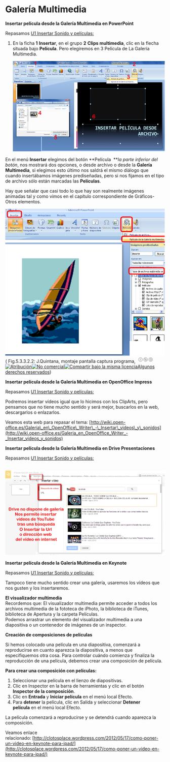 # Galería Multimedia

**Insertar película desde la Galería Multimedia en PowerPoint**

Repasamos [U1 Insertar Sonido y películas:](u1_insertar_sonido_y_pelculas.html)

1.  En la ficha **1** **Insertar**, en el grupo **2** **Clips multimedia**, clic en la flecha situada bajo **Película**. Pero elegiremos en 3 Película de La Galería Multimedia.
    

    ![Película de archivo](img/insertar-pelicula-archivo.png "Insertar Película desde archivo")

    





En el menú **Insertar** elegimos del botón **Película  **_la parte inferior del botón_, nos mostrará dos opciones, o desde archivo o desde la **Galería Multimedia**, si elegimos esto último nos saldrá el mismo diálogo que cuando insertábamos imágenes prediseñadas, pero si nos fijamos en el tipo de archivo sólo están marcadas las **Películas**.

Hay que señalar que casi todo lo que hay son realmente imágenes animadas tal y como vimos en el capítulo correspondiente de Gráficos-Otros elementos.


![](img/pelicula1.PNG)( Fig.5.3.3.2.2: J.Quintana, montaje pantalla captura programa, ![Atribución — Debe reconocer los créditos de la obra de la manera especificada por el autor o el licenciante (pero no de una manera que sugiera que tiene su apoyo o que apoyan el uso que hace de su obra). No Comercial — No puede utilizar esta obra para fines comerciales. Compartir bajo la Misma Licencia — Si altera o transforma esta obra, o genera una obra derivada, sólo puede distribuir la obra generada bajo una licencia idéntica a ésta.](img/1algunosderechosreservados.png "Licencia Atribución, no comercial y Compartir bajo la Misma Licencia")[![Atribución](http://l.yimg.com/g/images/spaceout.gif "Atribución")![No comercial](http://l.yimg.com/g/images/spaceout.gif "No comercial")![Compartir bajo la misma licencia](http://l.yimg.com/g/images/spaceout.gif "Compartir bajo la misma licencia")](http://creativecommons.org/licenses/by-nc-sa/2.0/)[Algunos derechos reservados](http://creativecommons.org/licenses/by-nc-sa/2.0/deed.es "Derechos reservados. Atribución-NoComercial-CompartirIgual 2.0 Genérica (CC BY-NC-SA 2.0)"))


**Insertar película desde la Galería Multimedia en OpenOffice Impress**

Repasamos [U1 Insertar Sonido y películas:](u1_insertar_sonido_y_pelculas.html)

Podremos insertar vídeos igual que lo hicimos con los ClipArts, pero pensamos que no tiene mucho sentido y será mejor, buscarlos en la web, descargarlos o enlazarlos.

Veamos esta web para repasar el tema: [http://wiki.open-office.es/Galeria\_en\_OpenOffice\_Writer\_-\_Insertar\_videos\_y\_sonidos](http://wiki.open-office.es/Galeria_en_OpenOffice_Writer_-_Insertar_videos_y_sonidos)

**Insertar película desde la Galería Multimedia en Drive Presentaciones**

Repasamos [U1 Insertar Sonido y películas:](u1_insertar_sonido_y_pelculas.html)


 ![Insertar vídeo](img/insertarvideodrive.png "Insertar vídeo")






**Insertar película desde la Galería Multimedia en Keynote**

Repasamos [U1 Insertar Sonido y películas:](u1_insertar_sonido_y_pelculas.html)

Tampoco tiene mucho sentido crear una galería, usaremos los vídeos que nos gusten y los insertaremos.

**El visualizador multimedia**  
Recordemos que: El visualizador multimedia permite acceder a todos los archivos multimedia de la fototeca de iPhoto, la biblioteca de iTunes, biblioteca de Apertura y la carpeta Películas.  
Podemos arrastrar un elemento del visualizador multimedia a una diapositiva o un contenedor de imágenes de un inspector.

**Creación de composiciones de películas**

  
Si hemos colocado una película en una diapositiva, comenzará a reproducirse en cuanto aparezca la diapositiva, a menos que especifiquemos otra cosa. Para controlar cuándo comienza y finaliza la reproducción de una película, debemos crear una composición de película.

**Para crear una composición con películas:**

1.  Seleccionar una película en el lienzo de diapositivas.
2.  Clic en Inspector en la barra de herramientas y clic en el botón **Inspector de la composición**.
3.  Clic en **Entrada** y **Iniciar película** en el menú local Efecto.
4.  Para **detener** la película, clic en Salida y seleccionar **Detener película** en el menú local Efecto.

La película comenzará a reproducirse y se detendrá cuando aparezca la composición.

Veamos enlace relacionado: [http://clotosplace.wordpress.com/2012/05/17/como-poner-un-video-en-keynote-para-ipad/](http://clotosplace.wordpress.com/2012/05/17/como-poner-un-video-en-keynote-para-ipad/)

